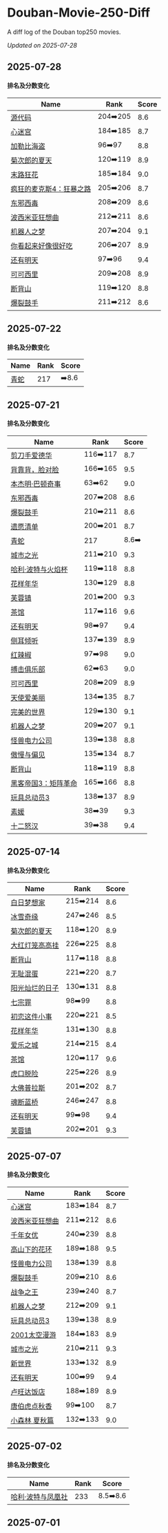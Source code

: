 # Douban-Movie-250-Diff

A diff log of the Douban top250 movies.

*Updated on 2025-07-28*

## 2025-07-28


#### 排名及分数变化

|     Name    |   Rank   |   Score  |
| ---------- | -------- | -------- |
| [源代码](https://movie.douban.com/subject/3075287) | 204➡️205 | 8.6 |
| [心迷宫](https://movie.douban.com/subject/25917973) | 184➡️185 | 8.7 |
| [加勒比海盗](https://movie.douban.com/subject/1298070) | 96➡️97 | 8.8 |
| [菊次郎的夏天](https://movie.douban.com/subject/1293359) | 120➡️119 | 8.9 |
| [末路狂花](https://movie.douban.com/subject/1291992) | 185➡️184 | 9.0 |
| [疯狂的麦克斯4：狂暴之路](https://movie.douban.com/subject/3592854) | 205➡️206 | 8.7 |
| [东邪西毒](https://movie.douban.com/subject/1292328) | 208➡️209 | 8.6 |
| [波西米亚狂想曲](https://movie.douban.com/subject/5300054) | 212➡️211 | 8.6 |
| [机器人之梦](https://movie.douban.com/subject/35426925) | 207➡️204 | 9.1 |
| [你看起来好像很好吃](https://movie.douban.com/subject/4848115) | 206➡️207 | 8.9 |
| [还有明天](https://movie.douban.com/subject/36445098) | 97➡️96 | 9.4 |
| [可可西里](https://movie.douban.com/subject/1308857) | 209➡️208 | 8.9 |
| [断背山](https://movie.douban.com/subject/1418834) | 119➡️120 | 8.8 |
| [爆裂鼓手](https://movie.douban.com/subject/25773932) | 211➡️212 | 8.6 |
## 2025-07-22


#### 排名及分数变化

|     Name    |   Rank   |   Score  |
| ---------- | -------- | -------- |
| [青蛇](https://movie.douban.com/subject/1303394) | 217 | ➡️8.6 |
## 2025-07-21


#### 排名及分数变化

|     Name    |   Rank   |   Score  |
| ---------- | -------- | -------- |
| [剪刀手爱德华](https://movie.douban.com/subject/1292370) | 116➡️117 | 8.7 |
| [背靠背，脸对脸](https://movie.douban.com/subject/1307856) | 166➡️165 | 9.5 |
| [本杰明·巴顿奇事](https://movie.douban.com/subject/1485260) | 63➡️62 | 9.0 |
| [东邪西毒](https://movie.douban.com/subject/1292328) | 207➡️208 | 8.6 |
| [爆裂鼓手](https://movie.douban.com/subject/25773932) | 210➡️211 | 8.6 |
| [遗愿清单](https://movie.douban.com/subject/1867345) | 200➡️201 | 8.7 |
| [青蛇](https://movie.douban.com/subject/1303394) | 217 | 8.6➡️ |
| [城市之光](https://movie.douban.com/subject/1293908) | 211➡️210 | 9.3 |
| [哈利·波特与火焰杯](https://movie.douban.com/subject/1309055) | 119➡️118 | 8.8 |
| [花样年华](https://movie.douban.com/subject/1291557) | 130➡️129 | 8.8 |
| [芙蓉镇](https://movie.douban.com/subject/1297880) | 201➡️200 | 9.3 |
| [茶馆](https://movie.douban.com/subject/1461403) | 117➡️116 | 9.6 |
| [还有明天](https://movie.douban.com/subject/36445098) | 98➡️97 | 9.4 |
| [侧耳倾听](https://movie.douban.com/subject/1297052) | 137➡️139 | 8.9 |
| [红辣椒](https://movie.douban.com/subject/1865703) | 97➡️98 | 9.0 |
| [搏击俱乐部](https://movie.douban.com/subject/1292000) | 62➡️63 | 9.0 |
| [可可西里](https://movie.douban.com/subject/1308857) | 208➡️209 | 8.9 |
| [天使爱美丽](https://movie.douban.com/subject/1292215) | 134➡️135 | 8.7 |
| [完美的世界](https://movie.douban.com/subject/1300992) | 129➡️130 | 9.1 |
| [机器人之梦](https://movie.douban.com/subject/35426925) | 209➡️207 | 9.1 |
| [怪兽电力公司](https://movie.douban.com/subject/1291579) | 139➡️138 | 8.8 |
| [傲慢与偏见](https://movie.douban.com/subject/1418200) | 135➡️134 | 8.7 |
| [断背山](https://movie.douban.com/subject/1418834) | 118➡️119 | 8.8 |
| [黑客帝国3：矩阵革命](https://movie.douban.com/subject/1302467) | 165➡️166 | 8.8 |
| [玩具总动员3](https://movie.douban.com/subject/1858711) | 138➡️137 | 8.9 |
| [素媛](https://movie.douban.com/subject/21937452) | 38➡️39 | 9.3 |
| [十二怒汉](https://movie.douban.com/subject/1293182) | 39➡️38 | 9.4 |
## 2025-07-14


#### 排名及分数变化

|     Name    |   Rank   |   Score  |
| ---------- | -------- | -------- |
| [白日梦想家](https://movie.douban.com/subject/2133323) | 215➡️214 | 8.6 |
| [冰雪奇缘](https://movie.douban.com/subject/4202982) | 247➡️246 | 8.5 |
| [菊次郎的夏天](https://movie.douban.com/subject/1293359) | 118➡️120 | 8.9 |
| [大红灯笼高高挂](https://movie.douban.com/subject/1293323) | 226➡️225 | 8.8 |
| [断背山](https://movie.douban.com/subject/1418834) | 117➡️118 | 8.8 |
| [无耻混蛋](https://movie.douban.com/subject/1438652) | 221➡️220 | 8.7 |
| [阳光灿烂的日子](https://movie.douban.com/subject/1291875) | 130➡️131 | 8.8 |
| [七宗罪](https://movie.douban.com/subject/1292223) | 98➡️99 | 8.8 |
| [初恋这件小事](https://movie.douban.com/subject/4739952) | 220➡️221 | 8.5 |
| [花样年华](https://movie.douban.com/subject/1291557) | 131➡️130 | 8.8 |
| [爱乐之城](https://movie.douban.com/subject/25934014) | 214➡️215 | 8.4 |
| [茶馆](https://movie.douban.com/subject/1461403) | 120➡️117 | 9.6 |
| [虎口脱险](https://movie.douban.com/subject/1296909) | 225➡️226 | 8.9 |
| [大佛普拉斯](https://movie.douban.com/subject/27059130) | 201➡️202 | 8.7 |
| [魂断蓝桥](https://movie.douban.com/subject/1293964) | 246➡️247 | 8.8 |
| [还有明天](https://movie.douban.com/subject/36445098) | 99➡️98 | 9.4 |
| [芙蓉镇](https://movie.douban.com/subject/1297880) | 202➡️201 | 9.3 |
## 2025-07-07


#### 排名及分数变化

|     Name    |   Rank   |   Score  |
| ---------- | -------- | -------- |
| [心迷宫](https://movie.douban.com/subject/25917973) | 183➡️184 | 8.7 |
| [波西米亚狂想曲](https://movie.douban.com/subject/5300054) | 211➡️212 | 8.6 |
| [千年女优](https://movie.douban.com/subject/1307394) | 240➡️239 | 8.8 |
| [高山下的花环](https://movie.douban.com/subject/1422283) | 189➡️188 | 9.5 |
| [怪兽电力公司](https://movie.douban.com/subject/1291579) | 138➡️139 | 8.8 |
| [爆裂鼓手](https://movie.douban.com/subject/25773932) | 209➡️210 | 8.6 |
| [战争之王](https://movie.douban.com/subject/1419936) | 239➡️240 | 8.7 |
| [机器人之梦](https://movie.douban.com/subject/35426925) | 212➡️209 | 9.1 |
| [玩具总动员3](https://movie.douban.com/subject/1858711) | 139➡️138 | 8.9 |
| [2001太空漫游](https://movie.douban.com/subject/1292226) | 184➡️183 | 8.9 |
| [城市之光](https://movie.douban.com/subject/1293908) | 210➡️211 | 9.3 |
| [新世界](https://movie.douban.com/subject/10437779) | 133➡️132 | 8.9 |
| [还有明天](https://movie.douban.com/subject/36445098) | 100➡️99 | 9.4 |
| [卢旺达饭店](https://movie.douban.com/subject/1291822) | 188➡️189 | 8.9 |
| [唐伯虎点秋香](https://movie.douban.com/subject/1306249) | 99➡️100 | 8.7 |
| [小森林 夏秋篇](https://movie.douban.com/subject/25814705) | 132➡️133 | 9.0 |
## 2025-07-02


#### 排名及分数变化

|     Name    |   Rank   |   Score  |
| ---------- | -------- | -------- |
| [哈利·波特与凤凰社](https://movie.douban.com/subject/1457217) | 233 | 8.5➡️8.6 |
## 2025-07-01

